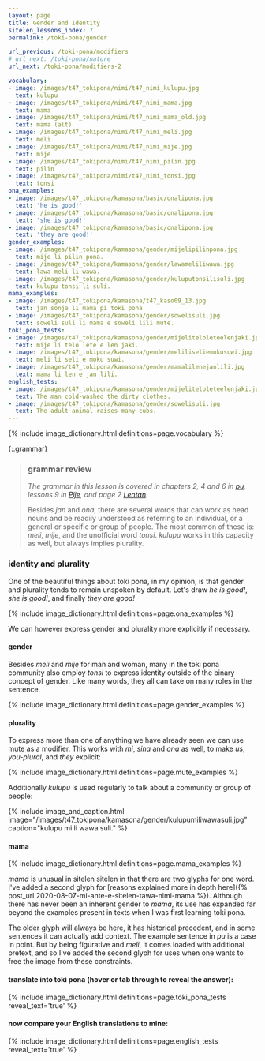 ```yaml
---
layout: page
title: Gender and Identity
sitelen_lessons_index: 7
permalink: /toki-pona/gender

url_previous: /toki-pona/modifiers
# url_next: /toki-pona/nature
url_next: /toki-pona/modifiers-2

vocabulary:
- image: /images/t47_tokipona/nimi/t47_nimi_kulupu.jpg
  text: kulupu
- image: /images/t47_tokipona/nimi/t47_nimi_mama.jpg
  text: mama
- image: /images/t47_tokipona/nimi/t47_nimi_mama_old.jpg
  text: mama (alt)
- image: /images/t47_tokipona/nimi/t47_nimi_meli.jpg
  text: meli
- image: /images/t47_tokipona/nimi/t47_nimi_mije.jpg
  text: mije
- image: /images/t47_tokipona/nimi/t47_nimi_pilin.jpg
  text: pilin
- image: /images/t47_tokipona/nimi/t47_nimi_tonsi.jpg
  text: tonsi
ona_examples:
- image: /images/t47_tokipona/kamasona/basic/onalipona.jpg
  text: 'he is good!'
- image: /images/t47_tokipona/kamasona/basic/onalipona.jpg
  text: 'she is good!'
- image: /images/t47_tokipona/kamasona/basic/onalipona.jpg
  text: 'they are good!'
gender_examples:
- image: /images/t47_tokipona/kamasona/gender/mijelipilinpona.jpg
  text: mije li pilin pona.
- image: /images/t47_tokipona/kamasona/gender/lawameliliwawa.jpg
  text: lawa meli li wawa.
- image: /images/t47_tokipona/kamasona/gender/kuluputonsilisuli.jpg
  text: kulupu tonsi li suli.
mama_examples:
- image: /images/t47_tokipona/kamasona/t47_kaso09_13.jpg
  text: jan sonja li mama pi toki pona
- image: /images/t47_tokipona/kamasona/gender/sowelisuli.jpg
  text: soweli suli li mama e soweli lili mute.
toki_pona_tests:
- image: /images/t47_tokipona/kamasona/gender/mijeliteloleteelenjaki.jpg
  text: mije li telo lete e len jaki.
- image: /images/t47_tokipona/kamasona/gender/meliliseliemokusuwi.jpg
  text: meli li seli e moku suwi.
- image: /images/t47_tokipona/kamasona/gender/mamalilenejanlili.jpg
  text: mama li len e jan lili.
english_tests:
- image: /images/t47_tokipona/kamasona/gender/mijeliteloleteelenjaki.jpg
  text: The man cold-washed the dirty clothes.
- image: /images/t47_tokipona/kamasona/gender/sowelisuli.jpg
  text: The adult animal raises many cubs.
---
```


{% include image_dictionary.html definitions=page.vocabulary %}

{:.grammar}
>### grammar review
>_The grammar in this lesson is covered in chapters 2, 4 and 6 in [pu](https://www.amazon.com/dp/B012M1RLXS), lessons 9 in [Pije](http://tokipona.net/tp/janpije/okamasona.php), and page 2 [Lentan](https://rnd.neocities.org/tokipona/)._
>
> Besides _jan_ and _ona_, there are several words that can work as head nouns and be readily understood as referring to an individual, or a general or specific or group of people. The most common of these is: _meli_, _mije_, and the unofficial word _tonsi_. _kulupu_ works in this capacity as well, but always implies plurality.

### identity and plurality

One of the beautiful things about toki pona, in my opinion, is that gender and plurality tends to remain unspoken by default. Let's draw _he is good!_, _she is good!_, and finally _they are good!_

{% include image_dictionary.html definitions=page.ona_examples %}

We can however express gender and plurality more explicitly if necessary.

#### gender

Besides _meli_ and _mije_ for man and woman, many in the toki pona community also employ _tonsi_ to express identity outside of the binary concept of gender. Like many words, they all can take on many roles in the sentence.

{% include image_dictionary.html definitions=page.gender_examples %}

#### plurality

To express more than one of anything we have already seen we can use mute as a modifier. This works with _mi_, _sina_ and _ona_ as well, to make _us_, _you-plural_, and _they_ explicit:

{% include image_dictionary.html definitions=page.mute_examples %}

Additionally _kulupu_ is used regularly to talk about a community or group of people:

{% include image_and_caption.html image="/images/t47_tokipona/kamasona/gender/kulupumiliwawasuli.jpg" caption="kulupu mi li wawa suli." %}

#### mama

{% include image_dictionary.html definitions=page.mama_examples %}

_mama_ is unusual in sitelen sitelen   in that there are two glyphs for one word. I've added a second glyph for [reasons explained more in depth here]({% post_url 2020-08-07-mi-ante-e-sitelen-tawa-nimi-mama %}). Although there has never been an inherent gender to _mama_, its use has expanded far beyond the examples present in texts when I was first learning toki pona.

The older glyph will always be here, it has historical precedent, and in some sentences it can actually add context.  The example sentence in _pu_ is a case in point. But by being figurative and _meli_, it comes loaded with additional pretext, and so I've added the second glyph for uses when one wants to free the image from these constraints.

#### translate into toki pona (hover or tab through to reveal the answer):

{% include image_dictionary.html definitions=page.toki_pona_tests reveal_text='true' %}

#### now compare your English translations to mine:

{% include image_dictionary.html definitions=page.english_tests reveal_text='true' %}
